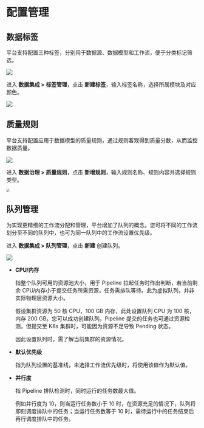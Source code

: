 # 配置管理

## 数据标签

平台支持配置三种标签，分别用于数据源、数据模型和工作流，便于分类标记筛选。

![](http://terminus-paas.oss-cn-hangzhou.aliyuncs.com/paas-doc/2022/02/15/b1fee9fd-4f89-4d53-8998-e35ba3a2c953.png)

进入 **数据集成 > 标签管理**，点击 **新建标签**，输入标签名称，选择所属模块及对应颜色。

![](http://terminus-paas.oss-cn-hangzhou.aliyuncs.com/paas-doc/2022/02/15/7e453039-b3d0-4c8d-9b19-b38cf25153e3.png)

## 质量规则

平台支持配置应用于数据模型的质量规则，通过规则客观得到质量分数，从而监控数据质量。

![](http://terminus-paas.oss-cn-hangzhou.aliyuncs.com/paas-doc/2022/02/15/867cbd2e-d852-4390-941c-6a4cb2e2bc40.png)

进入 **数据治理 > 质量规则**，点击 **新增规则**，输入规则名称、规则内容并选择规则类型。

<img src="http://terminus-paas.oss-cn-hangzhou.aliyuncs.com/paas-doc/2022/02/15/d7209fb6-b798-41a4-95d8-710941b1eb49.png" style="zoom:50%;" />

## 队列管理

为实现更精细的工作流分配和管理，平台增加了队列的概念。您可将不同的工作流划分至不同的队列中，也可为同一队列中的工作流设置优先级。

进入 **数据集成 > 队列管理**，点击 **新建** 创建队列。

![](http://terminus-paas.oss-cn-hangzhou.aliyuncs.com/paas-doc/2022/02/15/9e1634e2-0e39-445a-a55a-6291dd504f67.png)

* **CPU/内存**

  指整个队列可用的资源池大小，用于 Pipeline 拉起任务时作出判断，若当前剩余 CPU/内存小于提交任务所需资源，任务需排队等待。此为虚拟队列，并非实际物理层资源大小。

  假设集群资源为 50 核 CPU，100 GB 内存，此处设置队列 CPU 为 100 核，内存 200 GB。您可以成功创建队列，Pipeline 提交的任务也可通过资源检测，但提交至 K8s 集群时，可能因为资源不足导致 Pending 状态。

  因此设置队列时，需了解当前集群的资源情况。

* **默认优先级**

  指为队列设置的基准线，未选择工作流优先级时，将使用该值作为默认值。

* **并行度**

  指 Pipeline 排队检测时，同时运行的任务数最大值。

  例如并行度为 10，则当运行任务数小于 10 时，在资源充足的情况下，队列将即刻调度排队中的任务；当运行任务数等于 10 时，需待运行中的任务结束后再行调度排队中的任务。